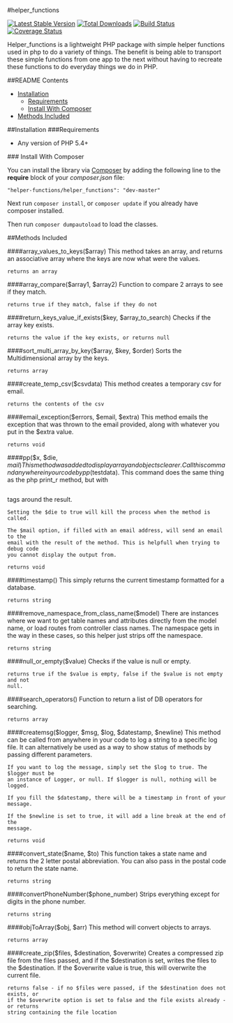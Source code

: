 #helper_functions

[![Latest Stable Version](https://poser.pugx.org/php/helper_functions/v/stable.png)](https://packagist.org/packages/php/helper_functions) [![Total Downloads](https://poser.pugx.org/php/helper_functions/downloads.png)](https://packagist.org/packages/php/helper_functions) [![Build Status](https://travis-ci.org/rjacobsen2012/helper_functions.svg?branch=master)](https://travis-ci.org/rjacobsen2012/helper_functions) [![Coverage Status](https://coveralls.io/repos/rjacobsen2012/helper_functions/badge.png)](https://coveralls.io/r/rjacobsen2012/helper_functions)

Helper_functions is a lightweight PHP package with simple helper functions used in php to do a variety of things. The benefit is being able to transport these simple functions from one app to the next without having to recreate these functions to do everyday things we do in PHP.

##README Contents

* [Installation](#install)
	* [Requirements](#requirements)
	* [Install With Composer](#install-composer)
* [Methods Included](#methods)

<a name="install"/>	
##Installation


<a name="requirements"/>
###Requirements

- Any version of PHP 5.4+

<a name="install-composer"/>
### Install With Composer

You can install the library via [Composer](http://getcomposer.org) by adding the following line to the **require** block of your *composer.json* file:

````
"helper-functions/helper_functions": "dev-master"
````

Next run `composer install`, or `composer update` if you already have composer installed.

Then run `composer dumpautoload` to load the classes.

<a name="methods">
##Methods Included

####array_values_to_keys($array)
	This method takes an array, and returns an associative array where the keys are 
	now what were the values.

	returns an array

####array_compare($array1, $array2)
	Function to compare 2 arrays to see if they match.

	returns true if they match, false if they do not

####return_keys_value_if_exists($key, $array_to_search)
	Checks if the array key exists.

	returns the value if the key exists, or returns null

####sort_multi_array_by_key($array, $key, $order)
	Sorts the Multidimensional array by the keys.

	returns array

####create_temp_csv($csvdata)
	This method creates a temporary csv for email.

	returns the contents of the csv

####email_exception($errors, $email, $extra)
	This method emails the exception that was thrown to the email provided, along 
	with whatever you put in the $extra value.

	returns void

####pp($x, $die, $mail)
	This method was added to display array and objects clearer. Call this command 
	anywhere in your code by pp($testdata). This command does the same thing as the 
	php print_r method, but with <pre></pre> tags around the result.
	
	Setting the $die to true will kill the process when the method is called.
	
	The $mail option, if filled with an email address, will send an email to the 
	email with the result of the method. This is helpfull when trying to debug code 
	you cannot display the output from.
	
	returns void

####timestamp()
	This simply returns the current timestamp formatted for a database.

	returns string

####remove_namespace_from_class_name($model)
	There are instances where we want to get table names and attributes directly from 
	the model name, or load routes from controller class names. The namespace gets in 
	the way in these cases, so this helper just strips off the namespace.

	returns string

####null_or_empty($value)
	Checks if the value is null or empty.

	returns true if the $value is empty, false if the $value is not empty and not 
	null.

####search_operators()
	Function to return a list of DB operators for searching.

	returns array

####createmsg($logger, $msg, $log, $datestamp, $newline)
	This method can be called from anywhere in your code to log a string to a 
	specific log file. It can alternatively be used as a way to show status of 
	methods by passing different parameters.
	
	If you want to log the message, simply set the $log to true. The $logger must be 
	an instance of Logger, or null. If $logger is null, nothing will be logged.
	
	If you fill the $datestamp, there will be a timestamp in front of your message.
	
	If the $newline is set to true, it will add a line break at the end of the 
	message.

	returns void

####convert_state($name, $to)
	This function takes a state name and returns the 2 letter postal abbreviation. 
	You can also pass in the postal code to return the state name.

	returns string

####convertPhoneNumber($phone_number)
	Strips everything except for digits in the phone number.

	returns string

####objToArray($obj, $arr)
	This method will convert objects to arrays.

	returns array

####create_zip($files, $destination, $overwrite)
	Creates a compressed zip file from the files passed, and if the $destination is 
	set, writes the files to the $destination. If the $overwrite value is true, this 
	will overwrite the current file.

	returns false - if no $files were passed, if the $destination does not exists, or 
	if the $overwrite option is set to false and the file exists already - or returns 
	string containing the file location
